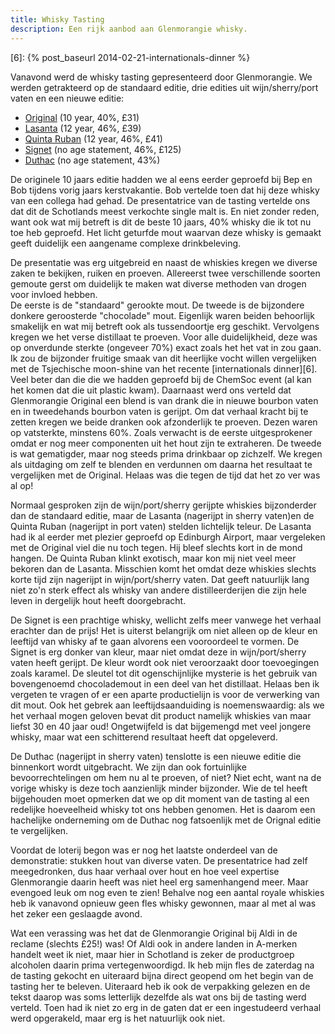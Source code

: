 ```yaml
---
title: Whisky Tasting
description: Een rijk aanbod aan Glenmorangie whisky.
---
```

[1]: https://www.masterofmalt.com/whiskies/glenmorangie-original-10-year-old-whisky/
[2]: https://www.masterofmalt.com/whiskies/glenmorangie-lasanta-12-year-old-whisky/
[3]: https://www.masterofmalt.com/whiskies/glenmorangie/glenmorangie-quinta-ruban-12-year-old-whisky/
[4]: https://www.masterofmalt.com/whiskies/glenmorangie-signet-whisky/
[5]: https://www.masterofmalt.com/whiskies/glenmorangie/glenmorangie-the-duthac-whisky/
[6]: {% post_baseurl 2014-02-21-internationals-dinner %}

Vanavond werd de whisky tasting gepresenteerd door Glenmorangie. We werden getrakteerd op de standaard editie, drie edities uit wijn/sherry/port vaten en een nieuwe editie:

- [Original][1] (10 year, 40%, £31)
- [Lasanta][2] (12 year, 46%, £39)
- [Quinta Ruban][3] (12 year, 46%, £41)
- [Signet][4] (no age statement, 46%, £125)
- [Duthac][5] (no age statement, 43%)

De originele 10 jaars editie hadden we al eens eerder geproefd bij Bep en Bob tijdens vorig jaars kerstvakantie. Bob vertelde toen dat hij deze whisky van een collega had gehad. De presentatrice van de tasting vertelde ons dat dit de Schotlands meest verkochte single malt is. En niet zonder reden, want ook wat mij betreft is dit de beste 10 jaars, 40% whisky die ik tot nu toe heb geproefd. Het licht geturfde mout waarvan deze whisky is gemaakt geeft duidelijk een aangename complexe drinkbeleving. 

De presentatie was erg uitgebreid en naast de whiskies kregen we diverse zaken te bekijken, ruiken en proeven. Allereerst twee verschillende soorten gemoute gerst om duidelijk te maken wat diverse methoden van drogen voor invloed hebben.  
De eerste is de "standaard" gerookte mout. De tweede is de bijzondere donkere geroosterde "chocolade" mout. Eigenlijk waren beiden behoorlijk smakelijk en wat mij betreft ook als tussendoortje erg geschikt. Vervolgens kregen we het verse distillaat te proeven. Voor alle duidelijkheid, deze was op onverdunde sterkte (ongeveer 70%) exact zoals het het vat in zou gaan. Ik zou de bijzonder fruitige smaak van dit heerlijke vocht willen vergelijken met de Tsjechische moon-shine van het recente [internationals dinner][6]. Veel beter dan die die we hadden geproefd bij de ChemSoc event (al kan het komen dat die uit plastic kwam). Daarnaast werd ons verteld dat Glenmorangie Original een blend is van drank die in nieuwe bourbon vaten en in tweedehands bourbon vaten is gerijpt. Om dat verhaal kracht bij te zetten kregen we beide dranken ook afzonderlijk te proeven. Dezen waren op vatsterkte, minstens 60%. Zoals verwacht is de eerste uitgesprokener omdat er nog meer componenten uit het hout zijn te extraheren. De tweede is wat gematigder, maar nog steeds prima drinkbaar op zichzelf. We kregen als uitdaging om zelf te blenden en verdunnen om daarna het resultaat te vergelijken met de Original. Helaas was die tegen de tijd dat het zo ver was al op!

Normaal gesproken zijn de wijn/port/sherry gerijpte whiskies bijzonderder dan de standaard editie, maar de Lasanta (nagerijpt in sherry vaten)en de Quinta Ruban (nagerijpt in port vaten) stelden lichtelijk teleur. De Lasanta had ik al eerder met plezier geproefd op Edinburgh Airport, maar vergeleken met de Original viel die nu toch tegen. Hij bleef slechts kort in de mond hangen. De Quinta Ruban klinkt exotisch, maar kon mij niet veel meer bekoren dan de Lasanta. Misschien komt het omdat deze whiskies slechts korte tijd zijn nagerijpt in wijn/port/sherry vaten. Dat geeft natuurlijk lang niet zo'n sterk effect als whisky van andere distilleerderijen die zijn hele leven in dergelijk hout heeft doorgebracht.

De Signet is een prachtige whisky, wellicht zelfs meer vanwege het verhaal erachter dan de prijs! Het is uiterst belangrijk om niet alleen op de kleur en leeftijd van whisky af te gaan alvorens een vooroordeel te vormen. De Signet is erg donker van kleur, maar niet omdat deze in wijn/port/sherry vaten heeft gerijpt. De kleur wordt ook niet veroorzaakt door toevoegingen zoals karamel. De sleutel tot dit ogenschijnlijke mysterie is het gebruik van bovengenoemd chocolademout in een deel van het distillaat. Helaas ben ik vergeten te vragen of er een aparte productielijn is voor de verwerking van dit mout. Ook het gebrek aan leeftijdsaanduiding is noemenswaardig: als we het verhaal mogen geloven bevat dit product namelijk whiskies van maar liefst 30 en 40 jaar oud! Ongetwijfeld is dat bijgemengd met veel jongere whisky, maar wat een schitterend resultaat heeft dat opgeleverd.

De Duthac (nagerijpt in sherry vaten) tenslotte is een nieuwe editie die binnenkort wordt uitgebracht. We zijn dan ook fortuinlijke bevoorrechtelingen om hem nu al te proeven, of niet? Niet echt, want na de vorige whisky is deze toch aanzienlijk minder bijzonder. Wie de tel heeft bijgehouden moet opmerken dat we op dit moment van de tasting al een redelijke hoeveelheid whisky tot ons hebben genomen. Het is daarom een hachelijke onderneming om de Duthac nog fatsoenlijk met de Orignal editie te vergelijken.

Voordat de loterij begon was er nog het laatste onderdeel van de demonstratie: stukken hout van diverse vaten. De presentatrice had zelf meegedronken, dus haar verhaal over hout en hoe veel expertise Glenmorangie daarin heeft was niet heel erg samenhangend meer. Maar evengoed leuk om nog even te zien! Behalve nog een aantal royale whiskies heb ik vanavond opnieuw geen fles whisky gewonnen, maar al met al was het zeker een geslaagde avond.

Wat een verassing was het dat de Glenmorangie Original bij Aldi in de reclame (slechts £25!) was! Of Aldi ook in andere landen in A-merken handelt weet ik niet, maar hier in Schotland is zeker de productgroep alcoholen daarin prima vertegenwoordigd. Ik heb mijn fles de zaterdag na de tasting gekocht en uiteraard bijna direct geopend om het begin van de tasting her te beleven. Uiteraard heb ik ook de verpakking gelezen en de tekst daarop was soms letterlijk dezelfde als wat ons bij de tasting werd verteld. Toen had ik niet zo erg in de gaten dat er een ingestudeerd verhaal werd opgerakeld, maar erg is het natuurlijk ook niet.